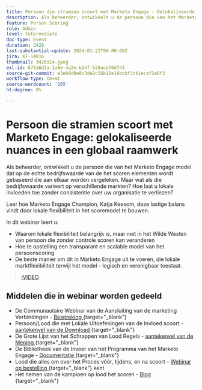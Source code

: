 ```yaml
---
title: Persoon die stramien scoort met Marketo Engage - Gelokaliseerde nuances in een Globaal Kader
description: Als beheerder, ontwikkelt u de persoon die van het Marketo Engage model dat op de echte bedrijfswaarde van de het scoren elementen wordt gebaseerd die aan elkaar worden vergeleken. Maar wat als die bedrijfswaarde varieert op verschillende markten? Hoe laat u lokale invloeden toe zonder consistentie over uw organisatie te verliezen? Leer hoe u een balans vindt door lokale flexibiliteit op te nemen in het scoremodel.
feature: Person Scoring
role: Admin
level: Intermediate
doc-type: Event
duration: 2428
last-substantial-update: 2024-01-22T00:00:00Z
jira: KT-14816
thumbnail: 3426914.jpeg
exl-id: 673a6d3a-1a8e-4a2e-b2df-528ace76d743
source-git-commit: e3eb0d9e8c3de2c56b12e10bcbf3cb1ecaf2a6f3
workflow-type: tm+mt
source-wordcount: '265'
ht-degree: 0%

---
```


# Persoon die stramien scoort met Marketo Engage: gelokaliseerde nuances in een globaal raamwerk

Als beheerder, ontwikkelt u de persoon die van het Marketo Engage model dat op de echte bedrijfswaarde van de het scoren elementen wordt gebaseerd die aan elkaar worden vergeleken. Maar wat als die bedrijfswaarde varieert op verschillende markten? Hoe laat u lokale invloeden toe zonder consistentie over uw organisatie te verliezen?

Leer hoe Marketo Engage Champion, Katja Keesom, deze lastige balans vindt door lokale flexibiliteit in het scoremodel te bouwen.

In dit webinar leert u:

* Waarom lokale flexibiliteit belangrijk is, maar niet in het Wilde Westen van persoon die zonder controle scoren kan veranderen
* Hoe te opstelling een transparant en scalable model van het persoonscoring
* De beste manier om dit in Marketo Engage uit te voeren, die lokale marktflexibiliteit terwijl het model - logisch en verenigbaar toestaat.

>[!VIDEO](https://video.tv.adobe.com/v/3457445/?learn=on&captions=dut)

## Middelen die in webinar worden gedeeld

* De Communautaire Webinar van de Aansluiting van de marketing Verbindingen - [ Bespreking ](https://nation.marketo.com/t5/product-discussions/learn-from-your-peers-webinar-person-scoring-mastery-with/m-p/343084#M194864){target="_blank"} 
* Persoon/Lood die met Lokale Uitoefeningen van de Invloed scoort - [ aantekenvel van de Download ](../../assets/marketo/build-scoring-model-and-local-flexibility-scoring-worksheet.docx){target="_blank"}
* De Grote Lijst van het Schrappen van Lood Regels - [ aantekenvel van de Mening ](https://go.marketo.com/rs/561-HYG-937/images/Marketo-Lead-Scoring.pdf){target="_blank"} 
* De Bibliotheek van de Invoer van het Programma van het Marketo Engage - [ Documentatie ](https://experienceleague.adobe.com/docs/marketo/using/product-docs/core-marketo-concepts/programs/program-library/program-import-library-overview.html?lang=nl-NL){target="_blank"} 
* Lood die alles om over het Proces vóór, tijdens, en na scoort - [ Webinar op bestelling ](https://business.adobe.com/summit/2020/all-about-the-before-during-and-after-of-lead-scoring.html){target="_blank"}  kent
* Het nemen van de kampioen op lood het scoren - [ Blog ](https://nation.marketo.com/t5/product-blogs/marketo-success-series-lead-scoring/ba-p/309849){target="_blank"} 
